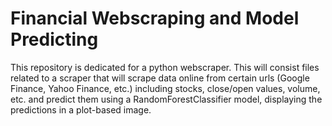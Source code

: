 # Financial Webscraping and Model Predicting
This repository is dedicated for a python webscraper. This will consist files related to a scraper that will scrape data online from certain urls (Google Finance, Yahoo Finance, etc.) including stocks, close/open values, volume, etc. and predict them using a RandomForestClassifier model, displaying the predictions in a plot-based image.
